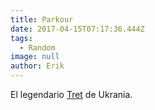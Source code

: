 ```yaml
---
title: Parkour
date: 2017-04-15T07:17:36.444Z
tags:
  - Random
image: null
author: Erik
---
```

El legendario [Tret](https://youtu.be/3fea5XWD0TQ) de Ukrania.
